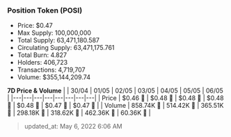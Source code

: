 
  ### Position Token (POSI)
  - Price: $0.47
  - Max Supply: 100,000,000
  - Total Supply: 63,471,180.587
  - Circulating Supply: 63,471,175.761
  - Total Burn: 4.827
  - Holders: 406,723
  - Transactions: 4,719,707
  - Volume: $355,144,209.74

  **7D Price & Volume**
  | | 30&#x2F;04 | 01&#x2F;05 | 02&#x2F;05 | 03&#x2F;05 | 04&#x2F;05 | 05&#x2F;05 | 06&#x2F;05 |
  |---|---|---|---|---|---|---|---|
  | Price | $0.46 🔻 | $0.48 🚀 | $0.48 🔻 | $0.48 🚀 | $0.48 🚀 | $0.47 🔻 | $0.47 🔻 |
  | Volume | 858.74K 🔻 | 514.42K 🔻 | 365.51K 🔻 | 298.18K 🔻 | 318.62K 🚀 | 462.36K 🚀 | 60.36K 🔻 |

  > updated_at: May 6, 2022 6:06 AM
